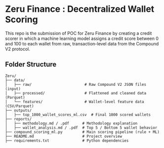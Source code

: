 # Zeru Finance : Decentralized Wallet Scoring

This repo is the submission of POC for Zeru Finance by creating a credit scorer in which a machine learning model assigns a credit score between 0 and 100 to each wallet from raw, transaction-level data from the Compound V2 protocol.

## Folder Structure 

```
Zeru/
├── data/
│   ├── raw/                        # Raw Compound V2 JSON files (input)
│   ├── processed/                  # Flattened and cleaned data (Parquet)
│   └── features/                   # Wallet-level feature data (CSV/Parquet)
├── outputs/
│   ├── top_1000_wallet_scores_ml.csv  # Final 1000 scored wallets
├── reports/
│   ├── methodology.md / .pdf      # Methodology explanation
│   ├── wallet_analysis.md / .pdf  # Top 5 / Bottom 5 wallet behavior
├── compound_scoring_ml.py         # Main scoring pipeline (rule + ML)
├── README.md                      # Project overview
├── requirements.txt               # Python dependencies
```

